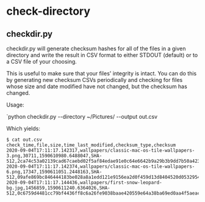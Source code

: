 # check-directory

## checkdir.py

checkdir.py will generate checksum hashes for all of the files in a given directory and write the result in CSV format to either STDOUT (default) or to a CSV file of your choosing.

This is useful to make sure that your files' integrity is intact. You can do this by generating new checksum CSVs periodically and checking for files whose size and date modified have not changed, but the checksum has changed.

Usage:

`python checkdir.py --directory ~/Pictures/ --output out.csv

Which yields:
```
$ cat out.csv
check_time,file,size,time_last_modified,checksum_type,checksum
2020-09-04T17:11:17.142317,wallpapers/classic-mac-os-tile-wallpapers-3.png,30711,1590610980.6488047,SHA-512,2ca74c53a02139cad67caebd02f5af84edae91e0c64e6642b9a29b3b9dd7b50a423da562b900c3dc1429215699acf257a9df8bc1877252bb1e64d89b5a290ceb
2020-09-04T17:11:17.142374,wallpapers/classic-mac-os-tile-wallpapers-6.png,17347,1590611051.2448163,SHA-512,09afe869bc846444183be028a8a1edd121e9156ea2d0f459d13d8404520d0532954a8a04e982e516fc708020f01a7cbc94552637d770ebe2615bb485bb306164
2020-09-04T17:11:17.144436,wallpapers/first-snow-leopard-bg.jpg,1456859,1590611240.6364026,SHA-512,0c6759d4481cc79bf4436ff8c6a26fe9038baae420559e64a38ba69ed0aa4f5aeaca6843503e3a2e9b6b2db377be1e1d023b398bd8545e26a67e9df740faa7b8
```